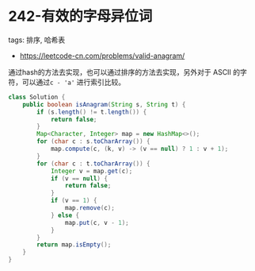 # 242-有效的字母异位词

tags: 排序, 哈希表
- https://leetcode-cn.com/problems/valid-anagram/


通过hash的方法去实现，也可以通过排序的方法去实现，另外对于 ASCII 的字符，可以通过`c - 'a'` 进行索引比较。

```java
class Solution {
    public boolean isAnagram(String s, String t) {
        if (s.length() != t.length()) {
            return false;
        }
        Map<Character, Integer> map = new HashMap<>();
        for (char c : s.toCharArray()) {
            map.compute(c, (k, v) -> (v == null) ? 1 : v + 1);
        }
        for (char c : t.toCharArray()) {
            Integer v = map.get(c);
            if (v == null) {
                return false;
            }
            if (v == 1) {
                map.remove(c);
            } else {
                map.put(c, v - 1);
            }
        }
        return map.isEmpty();
    }
}
```